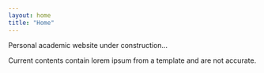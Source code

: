 ```yaml
---
layout: home
title: "Home"
---
```


Personal academic website under construction...

Current contents contain lorem ipsum from a template and are not accurate.

<i class="fa-solid fa-user"></i>
